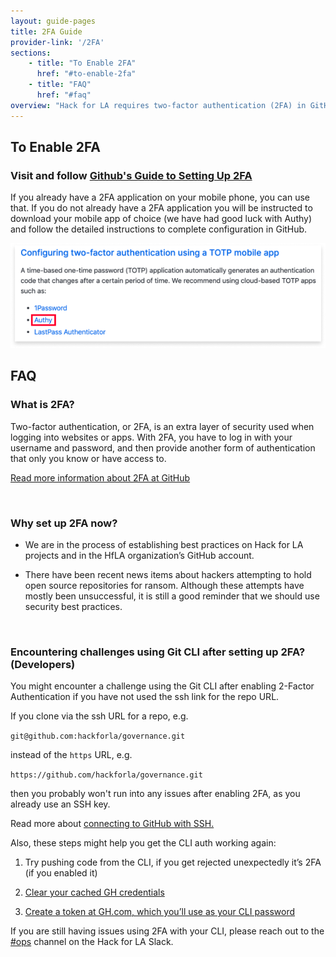 ```yaml
---
layout: guide-pages
title: 2FA Guide
provider-link: '/2FA' 
sections:   
    - title: "To Enable 2FA"
      href: "#to-enable-2fa"
    - title: "FAQ"
      href: "#faq"
overview: "Hack for LA requires two-factor authentication (2FA) in GitHub for all project contributors. Lorem ipsum dolor sit amet, consectetur adipiscing elit. Donec efficitur faucibus volutpat. Cras condimentum sem in massa pellentesque molestie. Maecenas erat justo, auctor at nibh ut, vehicula hendrerit purus. Duis sed tempor justo. Aenean sollicitudin metus eu pellentesque iaculis. Aliquam erat volutpat. Etiam ultricies aliquet commodo. Curabitur tristique aliquam risus, in molestie lacus fermentum nec. Ut nunc urna, scelerisque nec erat non, congue vehicula tellus. Donec malesuada tortor lorem, non posuere diam molestie quis. Aliquam ullamcorper sollicitudin est, interdum mollis enim pharetra sit amet. Ut volutpat metus eu mi vestibulum, at auctor felis posuere. Etiam vel molestie dolor. Mauris gravida tristique auctor."
---
```


## To Enable 2FA
### Visit and follow [Github's Guide to Setting Up 2FA](https://docs.github.com/en/github/authenticating-to-github/configuring-two-factor-authentication "Github's Guide to Setting Up 2FA")

If you already have a 2FA application on your mobile phone, you can use that. If you do not already have a 2FA application you will be instructed to download your mobile app of choice (we have had good luck with Authy) and follow the detailed instructions to complete configuration in GitHub.

<img src="images/2FA-Screenshot.png">

## FAQ

### What is 2FA?

Two-factor authentication, or 2FA, is an extra layer of security used when logging into websites or apps. With 2FA, you have to log in with your username and password, and then provide another form of authentication that only you know or have access to.

[Read more information about 2FA at GitHub](https://www.hackforla.org/guide-pages/2FA)




<br>

### Why set up 2FA now?


- We are in the process of establishing best practices on Hack for LA projects and in the HfLA organization’s GitHub account.

- There have been recent news items about hackers attempting to hold open source repositories for ransom. Although these attempts have mostly been unsuccessful, it is still a good reminder that we should use security best practices.



<br>

### Encountering challenges using Git CLI after setting up 2FA? (Developers)


You might encounter a challenge using the Git CLI after enabling 2-Factor Authentication if you have not used the ssh link for the repo URL.


If you clone via the ssh URL for a repo, e.g.

`git@github.com:hackforla/governance.git`

instead of the `https` URL, e.g.

`https://github.com/hackforla/governance.git`

then you probably won't run into any issues after enabling 2FA, as you already use an SSH key.


Read more about [connecting to GitHub with SSH.](https://docs.github.com/en/github/authenticating-to-github/connecting-to-github-with-ssh)

Also, these steps might help you get the CLI auth working again:

1. Try pushing code from the CLI, if you get rejected unexpectedly it’s 2FA (if you enabled it)

2. [Clear your cached GH credentials](https://devconnected.com/how-to-clear-git-cache/#:~:text=The%20easiest%20way%20to%20clear,remove%20an%20entire%20working%20directory.)

3. [Create a token at GH.com, which you’ll use as your CLI password](https://docs.github.com/en/github/authenticating-to-github/creating-a-personal-access-token)


If you are still having issues using 2FA with your CLI, please reach out to the [#ops](https://app.slack.com/client/T04502KQX/CV7QGL66B) channel on the Hack for LA Slack.



